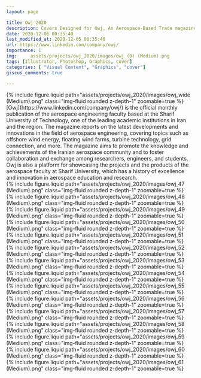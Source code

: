 ```yaml
---
layout: page

title: Owj 2020
description: Covers Designed for Owj, An Aerospace-Based Trade magazine
date: 2020-12-06 00:35:40 
last_modified_at: 2020-12-05 00:35:40
url: https://www.linkedin.com/company/owj/
importance: 1
img:     assets/projects/owj_2020/images/owj (0) (Medium).png
tags: [Illustrator, Photoshop, Graphics, cover]
categories: [ "Visual Content", "Graphics", "cover"]
giscus_comments: true

---
```


<div class="row mt-3">
    <div class="col-sm mt-3 mt-md-0">
        {% include figure.liquid path="assets/projects/owj_2020/images/owj_wide (Medium).png" class="img-fluid rounded z-depth-1" zoomable=true %}
    </div>

    

</div>
[Owj](https://www.linkedin.com/company/owj/) is the official monthly publication of the aerospace engineering faculty based at the Sharif University of Technology, one of the leading academic institutions in Iran and the region. The magazine reports on the latest developments and innovations in the field of aerospace engineering, covering topics such as offshore wind energy, floating wind farms, turbine technology, grid connection, and more. The magazine aims to promote the knowledge and achievements of the Iranian aerospace community and to foster collaboration and exchange among researchers, engineers, and students. Owj is also a platform for showcasing the projects and the products of the aerospace faculty at Sharif University, which has a history of excellence and innovation in aerospace education and research.

<div class="row mt-3">
    <div class="col-sm mt-3 mt-md-0">
        {% include figure.liquid path="assets/projects/owj_2020/images/owj_47 (Medium).png" class="img-fluid rounded z-depth-1" zoomable=true %}
    </div>
    <div class="col-sm mt-3 mt-md-0">
        {% include figure.liquid path="assets/projects/owj_2020/images/owj_48 (Medium).png" class="img-fluid rounded z-depth-1" zoomable=true %}
    </div> 
        <div class="col-sm mt-3 mt-md-0">
        {% include figure.liquid path="assets/projects/owj_2020/images/owj_49 (Medium).png" class="img-fluid rounded z-depth-1" zoomable=true %}
    </div> 

</div>
<div class="row mt-3">
    <div class="col-sm mt-3 mt-md-0">
        {% include figure.liquid path="assets/projects/owj_2020/images/owj_50 (Medium).png" class="img-fluid rounded z-depth-1" zoomable=true %}
    </div>
    <div class="col-sm mt-3 mt-md-0">
        {% include figure.liquid path="assets/projects/owj_2020/images/owj_51 (Medium).png" class="img-fluid rounded z-depth-1" zoomable=true %}
    </div> 
        <div class="col-sm mt-3 mt-md-0">
        {% include figure.liquid path="assets/projects/owj_2020/images/owj_52 (Medium).png" class="img-fluid rounded z-depth-1" zoomable=true %}
    </div> 

</div>

<div class="row mt-3">
    <div class="col-sm mt-3 mt-md-0">
        {% include figure.liquid path="assets/projects/owj_2020/images/owj_53 (Medium).png" class="img-fluid rounded z-depth-1" zoomable=true %}
    </div>
    <div class="col-sm mt-3 mt-md-0">
        {% include figure.liquid path="assets/projects/owj_2020/images/owj_54 (Medium).png" class="img-fluid rounded z-depth-1" zoomable=true %}
    </div> 
        <div class="col-sm mt-3 mt-md-0">
        {% include figure.liquid path="assets/projects/owj_2020/images/owj_55 (Medium).png" class="img-fluid rounded z-depth-1" zoomable=true %}
    </div> 

</div>
<div class="row mt-3">
    <div class="col-sm mt-3 mt-md-0">
        {% include figure.liquid path="assets/projects/owj_2020/images/owj_56 (Medium).png" class="img-fluid rounded z-depth-1" zoomable=true %}
    </div>
    <div class="col-sm mt-3 mt-md-0">
        {% include figure.liquid path="assets/projects/owj_2020/images/owj_57 (Medium).png" class="img-fluid rounded z-depth-1" zoomable=true %}
    </div> 
        <div class="col-sm mt-3 mt-md-0">
        {% include figure.liquid path="assets/projects/owj_2020/images/owj_58 (Medium).png" class="img-fluid rounded z-depth-1" zoomable=true %}
    </div> 

</div>
<div class="row mt-3">
    <div class="col-sm mt-3 mt-md-0">
        {% include figure.liquid path="assets/projects/owj_2020/images/owj_59 (Medium).png" class="img-fluid rounded z-depth-1" zoomable=true %}
    </div>
    <div class="col-sm mt-3 mt-md-0">
        {% include figure.liquid path="assets/projects/owj_2020/images/owj_60 (Medium).png" class="img-fluid rounded z-depth-1" zoomable=true %}
    </div> 
        <div class="col-sm mt-3 mt-md-0">
        {% include figure.liquid path="assets/projects/owj_2020/images/owj_61 (Medium).png" class="img-fluid rounded z-depth-1" zoomable=true %}
    </div> 

</div>


